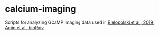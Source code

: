 # calcium-imaging
 Scripts for analyzing GCaMP imaging data used in [Bielopolski et al., 2019](https://doi.org/10.7554/eLife.48264), [Amin et al., bioRxiv](https://doi.org/10.1101/2020.03.26.008300)
